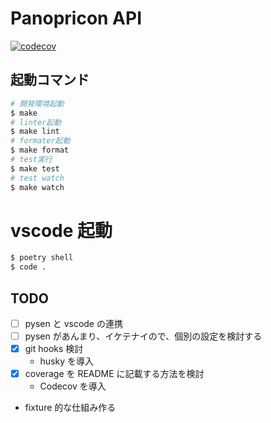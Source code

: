 # Panopricon API

[![codecov](https://codecov.io/gh/yuya-okada527/panopticon-api/branch/develop/graph/badge.svg?token=TOP597U2QH)](https://codecov.io/gh/yuya-okada527/panopticon-api)

## 起動コマンド

```bash
# 開発環境起動
$ make
# linter起動
$ make lint
# formater起動
$ make format
# test実行
$ make test
# test watch
$ make watch
```

# vscode 起動

```bash
$ poetry shell
$ code .
```

## TODO

- [ ] pysen と vscode の連携
- [ ] pysen があんまり、イケテナイので、個別の設定を検討する
- [x] git hooks 検討
  - husky を導入
- [x] coverage を README に記載する方法を検討
  - Codecov を導入
- fixture 的な仕組み作る
